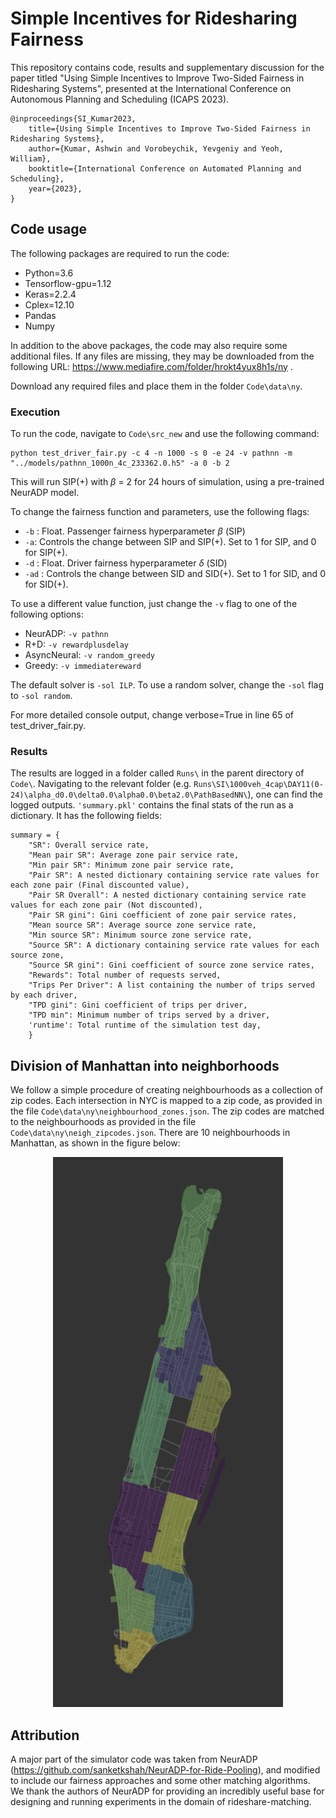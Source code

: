 # Simple Incentives for Ridesharing Fairness

This repository contains code, results and supplementary discussion for the paper titled "Using Simple Incentives to Improve Two-Sided Fairness in Ridesharing Systems", presented at the International Conference on Autonomous Planning and Scheduling (ICAPS 2023).

```
@inproceedings{SI_Kumar2023, 
    title={Using Simple Incentives to Improve Two-Sided Fairness in Ridesharing Systems}, 
    author={Kumar, Ashwin and Vorobeychik, Yevgeniy and Yeoh, William}, 
    booktitle={International Conference on Automated Planning and Scheduling}, 
    year={2023},
}
```

## Code usage
The following packages are required to run the code:
- Python=3.6
- Tensorflow-gpu=1.12
- Keras=2.2.4
- Cplex=12.10
- Pandas
- Numpy

In addition to the above packages, the code may also require some additional files. If any files are missing, they may be downloaded from the following URL:
https://www.mediafire.com/folder/hrokt4yux8h1s/ny .

Download any required files and place them in the folder ``Code\data\ny``.

### Execution
To run the code, navigate to ``Code\src_new`` and use the following command:

```
python test_driver_fair.py -c 4 -n 1000 -s 0 -e 24 -v pathnn -m "../models/pathnn_1000n_4c_233362.0.h5" -a 0 -b 2
```

This will run SIP(+) with $\beta$ = 2 for 24 hours of simulation, using a pre-trained NeurADP model.

To change the fairness function and parameters, use the following flags:
- ``-b`` : Float. Passenger fairness hyperparameter $\beta$ (SIP)
- ``-a``: Controls the change between SIP and SIP(+). Set to 1 for SIP, and 0 for SIP(+).
- ``-d`` : Float. Driver fairness hyperparameter $\delta$ (SID)
- ``-ad`` : Controls the change between SID and SID(+). Set to 1 for SID, and 0 for SID(+).


To use a different value function, just change the ``-v`` flag to one of the following options:
- NeurADP: ``-v pathnn``
- R+D: ``-v rewardplusdelay``
- AsyncNeural: ``-v random_greedy``
- Greedy: ``-v immediatereward``

The default solver is ``-sol ILP``. To use a random solver, change the ``-sol`` flag to ``-sol random``.

For more detailed console output, change verbose=True in line 65 of test_driver_fair.py.

### Results
The results are logged in a folder called ``Runs\`` in the parent directory of ``Code\``. 
Navigating to the relevant folder (e.g. ``Runs\SI\1000veh_4cap\DAY11(0-24)\alpha_d0.0\delta0.0\alpha0.0\beta2.0\PathBasedNN\``), one can find the logged outputs. ``'summary.pkl'`` contains the final stats of the run as a dictionary. It has the following fields:
```
summary = {
    "SR": Overall service rate, 
    "Mean pair SR": Average zone pair service rate,
    "Min pair SR": Minimum zone pair service rate,
    "Pair SR": A nested dictionary containing service rate values for each zone pair (Final discounted value), 
    "Pair SR Overall": A nested dictionary containing service rate values for each zone pair (Not discounted), 
    "Pair SR gini": Gini coefficient of zone pair service rates,
    "Mean source SR": Average source zone service rate,
    "Min source SR": Minimum source zone service rate,
    "Source SR": A dictionary containing service rate values for each source zone,
    "Source SR gini": Gini coefficient of source zone service rates,
    "Rewards": Total number of requests served,
    "Trips Per Driver": A list containing the number of trips served by each driver,
    "TPD gini": Gini coefficient of trips per driver,
    "TPD min": Minimum number of trips served by a driver,
    'runtime': Total runtime of the simulation test day,
    }
```

## Division of Manhattan into neighborhoods
We follow a simple procedure of creating neighbourhoods as a collection of zip codes. Each intersection in NYC is mapped to a zip code, as provided in the file ``Code\data\ny\neighbourhood_zones.json``. The zip codes are matched to the neighbourhoods as provided in the file ``Code\data\ny\neigh_zipcodes.json``. There are 10 neighbourhoods in Manhattan, as shown in the figure below:

<p align="center">
  <img src="nyzones.png" />
</p>

## Attribution
A major part of the simulator code was taken from NeurADP (https://github.com/sanketkshah/NeurADP-for-Ride-Pooling), and modified to include our fairness approaches and some other matching algorithms. We thank the authors of NeurADP for providing an incredibly useful base for designing and running experiments in the domain of rideshare-matching.
